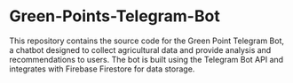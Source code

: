 # Green-Points-Telegram-Bot
This repository contains the source code for the Green Point Telegram Bot, a chatbot designed to collect agricultural data and provide analysis and recommendations to users. The bot is built using the Telegram Bot API and integrates with Firebase Firestore for data storage.
